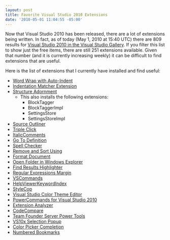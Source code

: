 ```yaml
---
layout: post
title: Favorite Visual Studio 2010 Extensions
date: '2010-05-01 11:04:55 -05:00'
---
```


Now that Visual Studio 2010 has been released, there are a lot of extensions being written. In fact, as of today (May 1, 2010 at 15:40 UTC) there are 809 results for [Visual Studio 2010 in the Visual Studio Gallery](http://visualstudiogallery.msdn.microsoft.com/en-us/site/search?f%5B0%5D.Type=VisualStudioVersion&f%5B0%5D.Value=10.0&f%5B0%5D.Text=Visual%20Studio%202010). If you filter this list to show just the free items, there are still 251 extensions available. Given that number (and it is currently increasing weekly) it can be difficult to find extensions that are useful.

Here is the list of extensions that I currently have installed and find useful:

* [Word Wrap with Auto-Indent](http://visualstudiogallery.msdn.microsoft.com/en-us/ac95f80f-6cfd-4b67-b0fd-e9c5c8fb27de)
* [Indentation Matcher Extension](http://visualstudiogallery.msdn.microsoft.com/en-us/77b317a9-1a94-4ae0-bd15-d46a3195219f)
* [Structure Adornment](http://visualstudiogallery.msdn.microsoft.com/en-us/203f22f4-3e9f-4dbb-befc-f2606835834e)
  * This also installs the following extensions:
     * BlockTagger
     * BlockTaggerImpl
     * SettingsStore
     * SettingsStoreImpl
* [Source Outliner](http://visualstudiogallery.msdn.microsoft.com/en-us/723a74d0-5097-46b3-82de-1596225e3b32)
* [Triple Click](http://visualstudiogallery.msdn.microsoft.com/en-us/2bbdc70c-32f7-4b69-8cff-d8190cae0cc7)
* [ItalicComments](http://visualstudiogallery.msdn.microsoft.com/en-us/0b439a8a-e21a-4e26-b82b-054fbf0acab7)
* [Go To Definition](http://visualstudiogallery.msdn.microsoft.com/en-us/4b286b9c-4dd5-416b-b143-e31d36dc622b)
* [Spell Checker](http://visualstudiogallery.msdn.microsoft.com/en-us/7c8341f1-ebac-40c8-92c2-476db8d523ce)
* [Remove and Sort Using](http://visualstudiogallery.msdn.microsoft.com/en-us/cb559aa8-d976-4cc2-9754-5a712f985d16)
* [Format Document](http://visualstudiogallery.msdn.microsoft.com/en-us/6b560a24-8184-402b-be58-12a73834b590)
* [Open Folder in Windows Explorer](http://visualstudiogallery.msdn.microsoft.com/en-us/78c6a86e-2a7f-4b3e-99fb-cebda6c90ea1)
* [Find Results Highlighter](http://visualstudiogallery.msdn.microsoft.com/en-us/18fc5767-d3e6-4483-adbd-7396b0ea164e)
* [Regular Expressions Margin](http://visualstudiogallery.msdn.microsoft.com/en-us/a41d37d0-4b42-43fe-a9ec-4c2eb22bfaeb)
* [VSCommands](http://mokosh.co.uk/vscommands/)
* [HelpViewerKeywordIndex](http://visualstudiogallery.msdn.microsoft.com/en-us/4af86641-a302-4edf-9853-007bcc670b30)
* [StyleCop](http://visualstudiogallery.msdn.microsoft.com/en-us/06C6AE96-FB05-4379-8800-F08DAEABB7BE)
* [Visual Studio Color Theme Editor](http://visualstudiogallery.msdn.microsoft.com/en-us/20cd93a2-c435-4d00-a797-499f16402378)
* [PowerCommands for Visual Studio 2010](http://visualstudiogallery.msdn.microsoft.com/en-us/e5f41ad9-4edc-4912-bca3-91147db95b99)
* [Extension Analyzer](http://visualstudiogallery.msdn.microsoft.com/en-us/56253144-6ffa-4e93-8224-6c59822ce900)
* [CodeCompare](http://visualstudiogallery.msdn.microsoft.com/en-us/dace3633-0b51-4629-85d4-c59cdce5bb3b)
* [Team Founder Server Power Tools](http://visualstudiogallery.msdn.microsoft.com/en-us/3e8c9b68-6e39-4577-b9b7-78489b5cb1da)
* [VS10x Selection Popup](http://visualstudiogallery.msdn.microsoft.com/en-us/77d8f40b-e932-4f7a-a8bd-2c2a1eb4f874)
* [Color Picker Completion](http://visualstudiogallery.msdn.microsoft.com/en-us/41c3567e-e53f-410b-a241-eeb1ecebbdc5)
* [Numbered Bookmarks](http://visualstudiogallery.msdn.microsoft.com/en-us/50b12550-622c-4790-a101-4715b7d9ce88)
